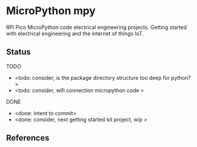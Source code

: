 # MicroPython mpy

RPi Pico MicroPython code electrical engineering projects. Getting started with electrical engineering and the internet of things IoT.

## Status

TODO
* <todo: consider, is the package directory structure too deep for python? >
* <todo: consider, wifi connection micropython code >

DONE
* <done: intent to commit>
* <done: consider, next getting started kit project, wip >

## References


 


